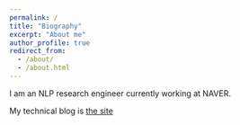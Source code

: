```yaml
---
permalink: /
title: "Biography"
excerpt: "About me"
author_profile: true
redirect_from: 
  - /about/
  - /about.html
---
```


I am an NLP research engineer currently working at NAVER.

My technical blog is [the site](https://ai-information.blogspot.com/)

<!-- # Recent News
* I participated in [SIMMC2.0](https://github.com/facebookresearch/simmc2) of DSTC10 and achieved 3rd group in subtask #1 and #2, 2nd group in subtask #4-1. -->
